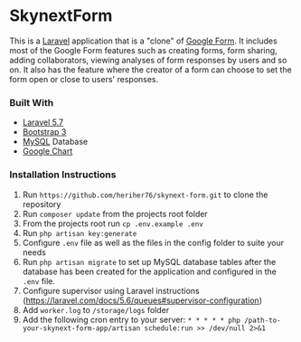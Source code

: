 
# SkynextForm

This is a [Laravel](www.larevel.com) application that is a "clone" of [Google Form](https://www.google.com/forms/about/). It includes most of the Google Form features such as creating forms, form sharing, adding collaborators, viewing analyses of form responses by users and so on. It also has the feature where the creator of a form can choose to set the form open or close to users' responses. 

### Built With
 - [Laravel 5.7](https://laravel.com/docs/5.7)
 - [Bootstrap 3](https://getbootstrap.com/docs/3.3/) 
 - [MySQL](https://github.com/mysql) Database
 - [Google Chart](https://developers.google.com/chart/)

### Installation Instructions
 1. Run `https://github.com/heriher76/skynext-form.git` to clone the repository
 2. Run  `composer update`  from the projects root folder
 3. From the projects root run  `cp .env.example .env`
 4. Run `php artisan key:generate`
 5. Configure `.env` file as well as the files in the config folder to suite your needs
 6. Run `php artisan migrate` to set up MySQL database tables after the database has been created for the application and configured in the `.env` file.
 7. Configure supervisor using Laravel instructions (https://laravel.com/docs/5.6/queues#supervisor-configuration)
 8. Add `worker.log` to `/storage/logs` folder
 9. Add the following cron entry to your server: `* * * * * php /path-to-your-skynext-form-app/artisan schedule:run >> /dev/null 2>&1`

